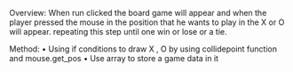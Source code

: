 Overview:
When run clicked the board game will appear and when the player pressed the mouse in the position that he wants to play in the X or O will appear. repeating this step until one win or lose or a tie. 

Method: 
•	Using if conditions to draw X , O by using  collidepoint function and mouse.get_pos 
•	Use array to store a game data in it 
